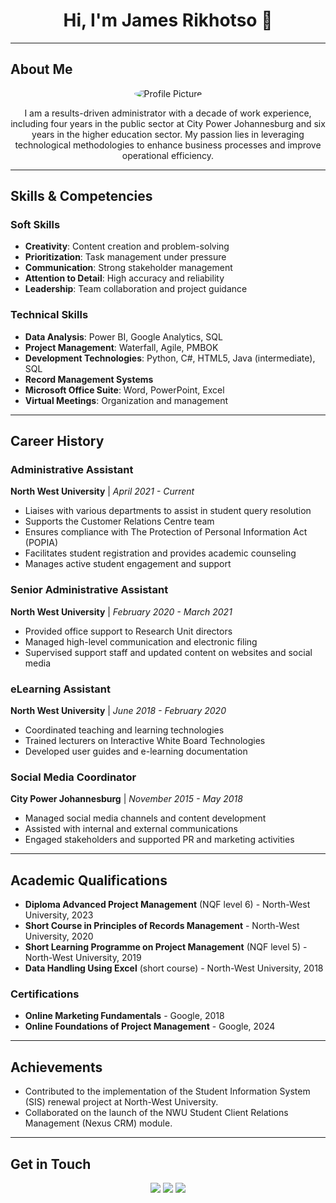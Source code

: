 <div align="center">
  <h1>Hi, I'm James Rikhotso 👋</h1>
</div>

---

## About Me

<div align="center">
  <img src="https://via.placeholder.com/150" alt="Profile Picture" style="border-radius: 50%;"/>
</div>

<p align="center">
  I am a results-driven administrator with a decade of work experience, including four years in the public sector at City Power Johannesburg and six years in the higher education sector. My passion lies in leveraging technological methodologies to enhance business processes and improve operational efficiency.
</p>

---

## Skills & Competencies

### Soft Skills
- **Creativity**: Content creation and problem-solving
- **Prioritization**: Task management under pressure
- **Communication**: Strong stakeholder management
- **Attention to Detail**: High accuracy and reliability
- **Leadership**: Team collaboration and project guidance

### Technical Skills
- **Data Analysis**: Power BI, Google Analytics, SQL
- **Project Management**: Waterfall, Agile, PMBOK
- **Development Technologies**: Python, C#, HTML5, Java (intermediate), SQL
- **Record Management Systems**
- **Microsoft Office Suite**: Word, PowerPoint, Excel
- **Virtual Meetings**: Organization and management

---

## Career History

### Administrative Assistant
**North West University** | *April 2021 - Current*
- Liaises with various departments to assist in student query resolution
- Supports the Customer Relations Centre team
- Ensures compliance with The Protection of Personal Information Act (POPIA)
- Facilitates student registration and provides academic counseling
- Manages active student engagement and support

### Senior Administrative Assistant
**North West University** | *February 2020 - March 2021*
- Provided office support to Research Unit directors
- Managed high-level communication and electronic filing
- Supervised support staff and updated content on websites and social media

### eLearning Assistant
**North West University** | *June 2018 - February 2020*
- Coordinated teaching and learning technologies
- Trained lecturers on Interactive White Board Technologies
- Developed user guides and e-learning documentation

### Social Media Coordinator
**City Power Johannesburg** | *November 2015 - May 2018*
- Managed social media channels and content development
- Assisted with internal and external communications
- Engaged stakeholders and supported PR and marketing activities

---

## Academic Qualifications

- **Diploma Advanced Project Management** (NQF level 6) - North-West University, 2023
- **Short Course in Principles of Records Management** - North-West University, 2020
- **Short Learning Programme on Project Management** (NQF level 5) - North-West University, 2019
- **Data Handling Using Excel** (short course) - North-West University, 2018

### Certifications
- **Online Marketing Fundamentals** - Google, 2018
- **Online Foundations of Project Management** - Google, 2024

---

## Achievements

- Contributed to the implementation of the Student Information System (SIS) renewal project at North-West University.
- Collaborated on the launch of the NWU Student Client Relations Management (Nexus CRM) module.

---

## Get in Touch

<p align="center">
  <a href="mailto:james.rikhotso@gmail.com"><img src="https://img.shields.io/badge/Email-D14836?style=for-the-badge&logo=gmail&logoColor=white"/></a>
  <a href="https://www.linkedin.com/in/james-rikhotso"><img src="https://img.shields.io/badge/LinkedIn-0077B5?style=for-the-badge&logo=linkedin&logoColor=white"/></a>
  <a href="tel:+27762884822"><img src="https://img.shields.io/badge/Phone-4CAF50?style=for-the-badge&logo=whatsapp&logoColor=white"/></a>
</p>
